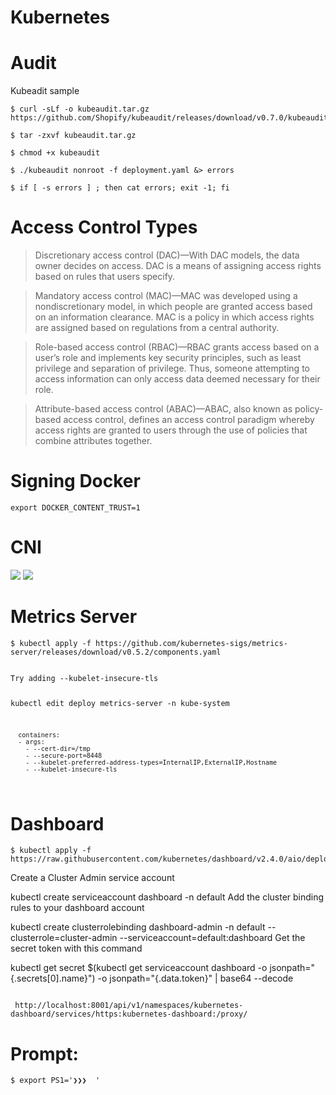 # Kubernetes

# Audit
Kubeadit sample

```
$ curl -sLf -o kubeaudit.tar.gz https://github.com/Shopify/kubeaudit/releases/download/v0.7.0/kubeaudit_0.7.0_linux_amd64.tar.gz

$ tar -zxvf kubeaudit.tar.gz

$ chmod +x kubeaudit

$ ./kubeaudit nonroot -f deployment.yaml &> errors

$ if [ -s errors ] ; then cat errors; exit -1; fi
```

# Access Control Types
> Discretionary access control (DAC)—With DAC models, the data owner decides on access. DAC is a means of assigning access rights based on rules that users specify.


> Mandatory access control (MAC)—MAC was developed using a nondiscretionary model, in which people are granted access based on an information clearance. MAC is a policy in which access rights are assigned based on regulations from a central authority.


> Role-based access control (RBAC)—RBAC grants access based on a user’s role and
implements key security principles, such as least privilege and separation of privilege. Thus, someone attempting to access information can only access data deemed necessary for their role.

> Attribute-based access control (ABAC)—ABAC, also known as policy-based access control, defines an access control paradigm whereby access rights are granted to users through the use of policies that combine attributes together.

# Signing Docker
```export DOCKER_CONTENT_TRUST=1```

# CNI
<img src="CNI.png" />
<img src="k8sverbosity.png" />

# Metrics Server
```
$ kubectl apply -f https://github.com/kubernetes-sigs/metrics-server/releases/download/v0.5.2/components.yaml
```

<code>
Try adding --kubelet-insecure-tls

kubectl edit deploy metrics-server -n kube-system

      containers:
      - args:
        - --cert-dir=/tmp
        - --secure-port=8448
        - --kubelet-preferred-address-types=InternalIP,ExternalIP,Hostname
        - --kubelet-insecure-tls
</code>

# Dashboard
```
$ kubectl apply -f https://raw.githubusercontent.com/kubernetes/dashboard/v2.4.0/aio/deploy/recommended.yaml
```

Create a Cluster Admin service account

kubectl create serviceaccount dashboard -n default
Add the cluster binding rules to your dashboard account

kubectl create clusterrolebinding dashboard-admin -n default --clusterrole=cluster-admin --serviceaccount=default:dashboard
Get the secret token with this command

kubectl get secret $(kubectl get serviceaccount dashboard -o jsonpath="{.secrets[0].name}") -o jsonpath="{.data.token}" | base64 --decode

<code>
 http://localhost:8001/api/v1/namespaces/kubernetes-dashboard/services/https:kubernetes-dashboard:/proxy/
</code>

# Prompt:
```
$ export PS1='❯❯❯  '
```
